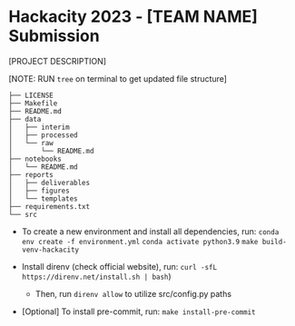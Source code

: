 # Hackacity 2023 - \[TEAM NAME\] Submission

\[PROJECT DESCRIPTION\]

\[NOTE: RUN `tree` on terminal to get updated file structure\]

```
├── LICENSE
├── Makefile
├── README.md
├── data
│   ├── interim
│   ├── processed
│   └── raw
│       └── README.md
├── notebooks
│   └── README.md
├── reports
│   ├── deliverables
│   ├── figures
│   └── templates
├── requirements.txt
└── src
```

- To create a new environment and install all dependencies, run:
  `conda env create -f environment.yml`
  `conda activate python3.9`
  `make build-venv-hackacity`

- Install direnv (check official website), run: `curl -sfL https://direnv.net/install.sh | bash`)
  - Then, run `direnv allow` to utilize src/config.py paths

- \[Optional\] To install pre-commit, run:
  `make install-pre-commit`
